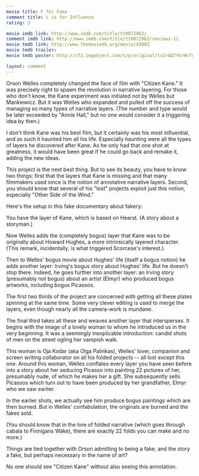 ```yaml
---
movie title: F for Fake
comment title: L is for Influence
rating: 3

movie imdb link: http://www.imdb.com/title/tt0072962/
comment imdb link: http://www.imdb.com/title/tt0072962/reviews-11
movie tmdb link: http://www.themoviedb.org/movie/43003
movie tmdb trailer: 
movie tmdb poster: http://cf2.imgobject.com/t/p/original/tsIrAQ7YkrHvTdMJIMaIHcRosVG.jpg

layout: comment
---
```


Orson Welles completely changed the face of film with "Citizen Kane."  It was precisely right to spawn the revolution in narrative layering.  For those who don't know, the Kane experiment was initiated not by  Welles but Mankiewicz. But it was Welles who expanded and pulled off  the success of managing so many types of narrative layers. (The number  and type would be later exceeded by "Annie Hall," but no one would  consider it a triggering idea by then.)  I don't think Kane was his best film, but it certainly was his most  influential, and as such it haunted him all his life. Especially  haunting were all the types of layers he discovered after Kane. As he  only had that one shot at greatness, it would have been great if he  could go back and remake it, adding the new ideas.  This project is the next best thing. But to see its beauty, you have to  know two things: first that the layers that Kane is missing and that  many filmmakers used since is the notion of annotative narrative  layers. Second, you should know that several of his "lost" projects  exploit just this notion, especially "Other Side of the Wind."  Here's the setup in this fake documentary about fakery:   You have the layer of Kane, which is based on Hearst. (A story about a  storyman.)  Now Welles adds the (completely bogus) layer that Kane was to be  originally about Howard Hughes, a more intrinsically layered character.  (This remark, incidentally, is what triggered Scorcese's interest.)  Then to Welles' bogus movie about Hughes' life (itself a bogus notion)  he adds another layer: Irving's bogus story about Hughes' life. But he  doesn't stop there. Indeed, he goes further into another layer: an  Irving story (presumably _not_ bogus) about an artist (Elmyr) who  produced bogus artworks, including bogus Picassos.  The first two thirds of the project are concerned with getting all  these plates spinning at the same time. Some very clever editing is  used to merge the layers, even though nearly all the camera-work is  mundane.  The final third takes all these and weaves another layer that  intersperses. It begins with the image of a lovely woman to whom he  introduced us in the very beginning. It was a seemingly inexplicable  introduction: candid shots of men on the street ogling her vampish  walk.  This woman is Oja Kodar (aka Olga Palinkas), Welles' lover, companion  and screen writing collaborator on all his folded projects -- all lost  except this one. Around this woman, Welles conflates every layer you  have seen before into a story about her seducing Picasso into painting  22 pictures of her, presumably nude, of which he makes her a gift. She  subsequently sells Picassos which turn out to have been produced by her  grandfather, Elmyr who we saw earlier.   In the earlier shots, we actually see him produce bogus paintings which  are then burned. But in Welles' confabulation, the originals are burned  and the fakes sold.  (You should know that in the lore of folded narrative (which goes  through cabala to Finnigans Wake), there are exactly 22 folds you can  make and no more.)  Things are tied together with Orson admitting to being a fake, and the  story a fake, but perhaps necessary in the name of art?  No one should see "Citizen Kane" without also seeing this annotation.